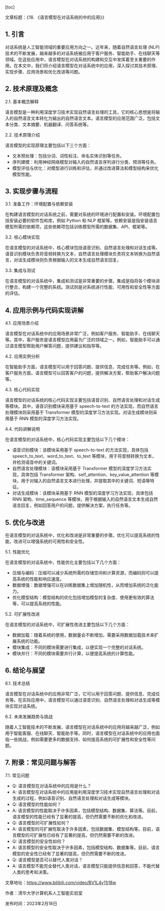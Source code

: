 
[toc]                    
                
                
文章标题：《18. 《语言模型在对话系统的中的应用》》

## 1. 引言

对话系统是人工智能领域的重要应用方向之一。近年来，随着自然语言处理 (NLP) 技术的不断发展，越来越多的对话系统被应用于客户服务、智能助手、在线聊天等领域。在这些应用中，语言模型在对话系统的构建和交互中发挥着至关重要的作用。在本文中，我们将介绍语言模型在对话系统中的应用，深入探讨其技术原理、实现步骤、应用场景和优化改进等问题。

## 2. 技术原理及概念

2.1. 基本概念解释

语言模型是一种利用深度学习技术实现自然语言处理的工具，它的核心思想是将输入的自然语言文本转化为输出的自然语言文本。语言模型的应用范围广泛，包括文本分类、文本摘要、机器翻译、问答系统等。

2.2. 技术原理介绍

语言模型的实现原理主要包括以下三个方面：

- 文本预处理：包括分词、词性标注、命名实体识别等任务。
- 序列建模：利用神经网络模型对输入的自然语言序列进行分类、预测等任务。
- 模型评估与优化：对模型进行训练和评估，并通过改进算法和模型结构来优化模型性能。

## 3. 实现步骤与流程

3.1. 准备工作：环境配置与依赖安装

在构建语言模型的对话系统之前，需要对系统的环境进行配置和安装。环境配置包括安装必要的软件包和库，例如 Python 和 NLP 框架等。依赖安装是指安装语言模型所需的依赖项，这些依赖项包括训练模型所需的数据集、API、框架等。

3.2. 核心模块实现

在语言模型的对话系统中，核心模块包括语音识别、自然语言处理和对话生成等。语音识别模块负责将音频转换为文本，自然语言处理模块负责将文本转换为自然语言，对话生成模块则负责根据输入的文本生成自然语言回复。

3.3. 集成与测试

在语言模型的对话系统中，集成和测试是非常重要的步骤。集成是指将各个模块进行整合，构建一个完整的系统。测试则是对系统进行性能、可用性和安全性等方面的评估。

## 4. 应用示例与代码实现讲解

4.1. 应用场景介绍

语言模型在对话系统中的应用场景非常广泛，例如客户服务、智能助手、在线聊天等。其中，客户服务是语言模型应用最为广泛的领域之一。例如，智能助手可以通过语言模型帮助用户解答问题，提供建议和指导等。

4.2. 应用实例分析

在智能助手方面，语言模型可以用于回答问题、提供信息、完成任务等。例如，在客户服务方面，语言模型可以回答客户的问题，提供解决方案，帮助客户解决问题等。

4.3. 核心代码实现

语言模型的对话系统的核心代码实现主要包括语音识别、自然语言处理和对话生成等模块。其中，语音识别模块采用基于  speech-to-text 的方法实现，而自然语言处理模块则采用基于 Transformer 模型的深度学习方法实现。对话生成模块则采用基于 RNN 模型的深度学习方法实现。

4.4. 代码讲解说明

在语言模型的对话系统中，核心代码实现主要包括以下几个模块：

- 语音识别模块：该模块采用基于 speech-to-text 的方法实现，具体包括 speech\_to\_text、word\_to\_text、to\_text 等模块，用于将音频转换为文本，并检测语音中的关键词。
- 自然语言处理模块：该模块采用基于 Transformer 模型的深度学习方法实现，具体包括 Transformer 架构、self\_attention、key\_value\_attention 等模块，用于对输入的自然语言文本进行处理，并提取其中的关键词、短语等特征。
- 对话生成模块：该模块采用基于 RNN 模型的深度学习方法实现，具体包括 RNN 架构、time\_sequence 等模块，用于根据输入的自然语言文本生成自然语言回复，例如回答用户的问题，提供解决方案，执行任务等。

## 5. 优化与改进

在语言模型的对话系统中，优化和改进是非常重要的步骤。优化可以提高系统的性能，改进可以增强系统的可用性和安全性。

5.1. 性能优化

在语言模型的对话系统中，性能优化主要包括以下几个方面：

- 压缩与编码：压缩可以减少系统所需的存储空间和计算资源，而编码则可以提高系统的性能和响应速度。
- 数据增强：数据增强可以在训练数据集上增加随机性，从而增加系统的泛化能力。
- 优化模型结构：模型结构的优化包括增加模型的复杂度、使用更有效的算法等，可以提高系统的性能。

5.2. 可扩展性改进

在语言模型的对话系统中，可扩展性改进主要包括以下几个方面：

- 数据加载：随着系统的使用，数据量会不断增加，需要采用数据加载技术来扩展系统的功能。
- 模块集成：不同的模块需要进行集成，以便实现一个完整的对话系统。
- 模块并行：不同的模块需要并行计算，以便提高系统的计算性能。

## 6. 结论与展望

6.1. 技术总结

语言模型在对话系统中的应用非常广泛，它可以用于回答问题、提供信息、完成任务等。在实际应用中，语言模型可以通过语音识别、自然语言处理和对话生成等模块实现对话系统。

6.2. 未来发展趋势与挑战

随着人工智能技术的不断发展，语言模型在对话系统中的应用将越来越广泛，例如用于智能客服、在线聊天、智能助手等。同时，语言模型在对话系统中的应用也面临一些挑战，例如需要更多的数据支持、如何提高系统的可扩展性和安全性等问题。

## 7. 附录：常见问题与解答

7.1. 常见问题

- Q: 语言模型在对话系统中的应用是什么？
- A: 语言模型在对话系统中的应用是利用深度学习技术实现自然语言处理和对话生成的过程，例如语音识别、自然语言处理和对话生成等模块。
- Q: 语言模型的性能如何？
- A: 语言模型的性能取决于许多因素，包括模型结构、数据集、算法等。目前，语言模型的性能已经有了显著的提高，但仍然需要不断的优化和改进。
- Q: 语言模型的可扩展性如何？
- A: 语言模型的可扩展性取决于许多因素，包括数据集、模型结构等。目前，语言模型的可扩展性已经有了显著的提高，但仍然需要不断的改进。
- Q: 语言模型的安全性如何？
- A: 语言模型的安全性取决于许多因素，包括模型结构、数据集等。目前，语言模型的安全性已经有了显著的提高，但仍然需要不断的改进。
- Q: 语言模型是否可以替代人类对话？
- A: 语言模型不能完全替代人类对话，语言模型只能提供信息和回答，不能代替人类的思考和决策。

文章地址：<https://www.bilibili.com/video/BV1L4y11j18w>

作者：清华大学计算机系人工智能实验室

发布时间：2023年2月18日

